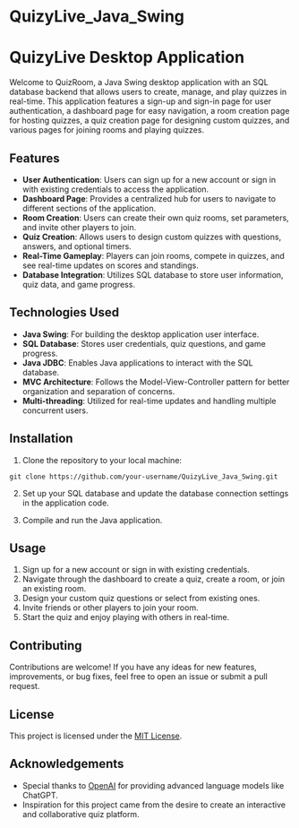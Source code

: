 # QuizyLive_Java_Swing
# QuizyLive Desktop Application

Welcome to QuizRoom, a Java Swing desktop application with an SQL database backend that allows users to create, manage, and play quizzes in real-time. This application features a sign-up and sign-in page for user authentication, a dashboard page for easy navigation, a room creation page for hosting quizzes, a quiz creation page for designing custom quizzes, and various pages for joining rooms and playing quizzes.

## Features

- **User Authentication**: Users can sign up for a new account or sign in with existing credentials to access the application.
- **Dashboard Page**: Provides a centralized hub for users to navigate to different sections of the application.
- **Room Creation**: Users can create their own quiz rooms, set parameters, and invite other players to join.
- **Quiz Creation**: Allows users to design custom quizzes with questions, answers, and optional timers.
- **Real-Time Gameplay**: Players can join rooms, compete in quizzes, and see real-time updates on scores and standings.
- **Database Integration**: Utilizes SQL database to store user information, quiz data, and game progress.

## Technologies Used

- **Java Swing**: For building the desktop application user interface.
- **SQL Database**: Stores user credentials, quiz questions, and game progress.
- **Java JDBC**: Enables Java applications to interact with the SQL database.
- **MVC Architecture**: Follows the Model-View-Controller pattern for better organization and separation of concerns.
- **Multi-threading**: Utilized for real-time updates and handling multiple concurrent users.

## Installation

1. Clone the repository to your local machine:

```
git clone https://github.com/your-username/QuizyLive_Java_Swing.git
```

2. Set up your SQL database and update the database connection settings in the application code.

3. Compile and run the Java application.

## Usage

1. Sign up for a new account or sign in with existing credentials.
2. Navigate through the dashboard to create a quiz, create a room, or join an existing room.
3. Design your custom quiz questions or select from existing ones.
4. Invite friends or other players to join your room.
5. Start the quiz and enjoy playing with others in real-time.

## Contributing

Contributions are welcome! If you have any ideas for new features, improvements, or bug fixes, feel free to open an issue or submit a pull request.

## License

This project is licensed under the [MIT License](LICENSE).

## Acknowledgements

- Special thanks to [OpenAI](https://openai.com) for providing advanced language models like ChatGPT.
- Inspiration for this project came from the desire to create an interactive and collaborative quiz platform.

